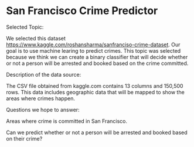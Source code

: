 # San Francisco Crime Predictor


Selected Topic:

We selected this dataset https://www.kaggle.com/roshansharma/sanfranciso-crime-dataset. Our goal is to use machine learing to predict crimes. This topic was selected because we think we can create a binary classifier that will decide whether or not a person will be arrested and booked based on the crime committed.

Description of the data source:

The CSV file obtained from kaggle.com contains 13 columns and 150,500 rows. This data includes geographic data that will be mapped to show the areas where crimes happen. 

Questions we hope to answer:

Areas where crime is committed in San Francisco. 

Can we predict whether or not a person will be arrested and booked based on their crime?